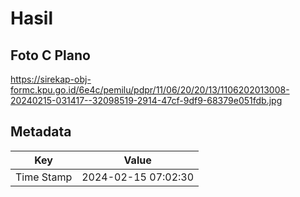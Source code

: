 # Hasil

## Foto C Plano

https://sirekap-obj-formc.kpu.go.id/6e4c/pemilu/pdpr/11/06/20/20/13/1106202013008-20240215-031417--32098519-2914-47cf-9df9-68379e051fdb.jpg


## Metadata

| Key        | Value               |
| ---------- | ------------------- |
| Time Stamp | 2024-02-15 07:02:30 |



